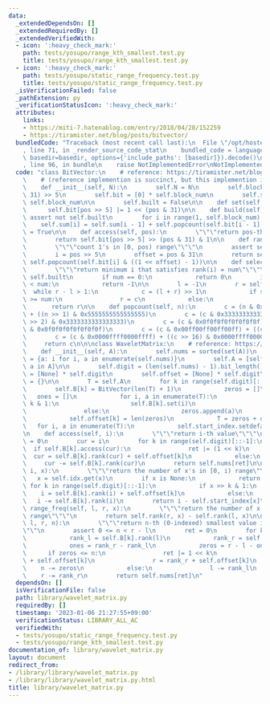 ```yaml
---
data:
  _extendedDependsOn: []
  _extendedRequiredBy: []
  _extendedVerifiedWith:
  - icon: ':heavy_check_mark:'
    path: tests/yosupo/range_kth_smallest.test.py
    title: tests/yosupo/range_kth_smallest.test.py
  - icon: ':heavy_check_mark:'
    path: tests/yosupo/static_range_frequency.test.py
    title: tests/yosupo/static_range_frequency.test.py
  _isVerificationFailed: false
  _pathExtension: py
  _verificationStatusIcon: ':heavy_check_mark:'
  attributes:
    links:
    - https://miti-7.hatenablog.com/entry/2018/04/28/152259
    - https://tiramister.net/blog/posts/bitvector/
  bundledCode: "Traceback (most recent call last):\n  File \"/opt/hostedtoolcache/PyPy/3.7.13/x64/site-packages/onlinejudge_verify/documentation/build.py\"\
    , line 71, in _render_source_code_stat\n    bundled_code = language.bundle(stat.path,\
    \ basedir=basedir, options={'include_paths': [basedir]}).decode()\n  File \"/opt/hostedtoolcache/PyPy/3.7.13/x64/site-packages/onlinejudge_verify/languages/python.py\"\
    , line 96, in bundle\n    raise NotImplementedError\nNotImplementedError\n"
  code: "class BitVector:\n    # reference: https://tiramister.net/blog/posts/bitvector/\n\
    \    # (reference implemention is succinct, but this implemention is not succinct.)\n\
    \    def __init__(self, N):\n        self.N = N\n        self.block_num = (N +\
    \ 31) >> 5\n        self.bit = [0] * self.block_num\n        self.sum = [0] *\
    \ self.block_num\n\n        self.built = False\n\n    def set(self, pos):\n  \
    \      self.bit[pos >> 5] |= 1 << (pos & 31)\n\n    def build(self):\n       \
    \ assert not self.built\n        for i in range(1, self.block_num):\n        \
    \    self.sum[i] = self.sum[i - 1] + self.popcount(self.bit[i - 1])\n        self.built\
    \ = True\n\n    def access(self, pos):\n        \"\"\"return pos-th bit\"\"\"\n\
    \        return self.bit[pos >> 5] >> (pos & 31) & 1\n\n    def rank(self, pos):\n\
    \        \"\"\"count 1's in [0, pos) range\"\"\"\n        assert self.built\n\
    \        i = pos >> 5\n        offset = pos & 31\n        return self.sum[i] +\
    \ self.popcount(self.bit[i] & ((1 << offset) - 1))\n\n    def select(self, num):\n\
    \        \"\"\"return minimum i that satisfies rank(i) = num\"\"\"\n        assert\
    \ self.built\n        if num == 0:\n            return 0\n        if self.rank(self.N)\
    \ < num:\n            return -1\n\n        l = -1\n        r = self.N\n      \
    \  while r - l > 1:\n            c = (l + r) >> 1\n            if self.rank(c)\
    \ >= num:\n                r = c\n            else:\n                l = c\n \
    \       return r\n\n    def popcount(self, n):\n        c = (n & 0x5555555555555555)\
    \ + ((n >> 1) & 0x5555555555555555)\n        c = (c & 0x3333333333333333) + ((c\
    \ >> 2) & 0x3333333333333333)\n        c = (c & 0x0f0f0f0f0f0f0f0f) + ((c >> 4)\
    \ & 0x0f0f0f0f0f0f0f0f)\n        c = (c & 0x00ff00ff00ff00ff) + ((c >> 8) & 0x00ff00ff00ff00ff)\n\
    \        c = (c & 0x0000ffff0000ffff) + ((c >> 16) & 0x0000ffff0000ffff)\n   \
    \     return c\n\n\nclass WaveletMatrix:\n    # reference: https://miti-7.hatenablog.com/entry/2018/04/28/152259\n\
    \    def __init__(self, A):\n        self.nums = sorted(set(A))\n        self.idx\
    \ = {a: i for i, a in enumerate(self.nums)}\n        self.A = [self.idx[a] for\
    \ a in A]\n\n        self.digit = (len(self.nums) - 1).bit_length()\n        self.B\
    \ = [None] * self.digit\n        self.offset = [None] * self.digit\n        self.start_index\
    \ = {}\n\n        T = self.A\n        for k in range(self.digit)[::-1]:\n    \
    \        self.B[k] = BitVector(len(T) + 1)\n            zeros = []\n         \
    \   ones = []\n            for i, a in enumerate(T):\n                if a >>\
    \ k & 1:\n                    self.B[k].set(i)\n                    ones.append(a)\n\
    \                else:\n                    zeros.append(a)\n            self.B[k].build()\n\
    \            self.offset[k] = len(zeros)\n            T = zeros + ones\n     \
    \   for i, a in enumerate(T):\n            self.start_index.setdefault(a, i)\n\
    \n    def access(self, i):\n        \"\"\"return i-th value\"\"\"\n        ret\
    \ = 0\n        cur = i\n        for k in range(self.digit)[::-1]:\n          \
    \  if self.B[k].access(cur):\n                ret |= (1 << k)\n              \
    \  cur = self.B[k].rank(cur) + self.offset[k]\n            else:\n           \
    \     cur -= self.B[k].rank(cur)\n        return self.nums[ret]\n\n    def rank(self,\
    \ i, x):\n        \"\"\"return the number of x's in [0, i) range\"\"\"\n     \
    \   x = self.idx.get(x)\n        if x is None:\n            return 0\n       \
    \ for k in range(self.digit)[::-1]:\n            if x >> k & 1:\n            \
    \    i = self.B[k].rank(i) + self.offset[k]\n            else:\n             \
    \   i -= self.B[k].rank(i)\n        return i - self.start_index[x]\n\n    def\
    \ range_freq(self, l, r, x):\n        \"\"\"return the number of x's in [l, r)\
    \ range\"\"\"\n        return self.rank(r, x) - self.rank(l, x)\n\n    def quantile(self,\
    \ l, r, n):\n        \"\"\"return n-th (0-indexed) smallest value in [l, r) range\"\
    \"\"\n        assert 0 <= n < r - l\n        ret = 0\n        for k in range(self.digit)[::-1]:\n\
    \            rank_l = self.B[k].rank(l)\n            rank_r = self.B[k].rank(r)\n\
    \            ones = rank_r - rank_l\n            zeros = r - l - ones\n      \
    \      if zeros <= n:\n                ret |= 1 << k\n                l = rank_l\
    \ + self.offset[k]\n                r = rank_r + self.offset[k]\n            \
    \    n -= zeros\n            else:\n                l -= rank_l\n            \
    \    r -= rank_r\n        return self.nums[ret]\n"
  dependsOn: []
  isVerificationFile: false
  path: library/wavelet_matrix.py
  requiredBy: []
  timestamp: '2023-01-06 21:27:55+09:00'
  verificationStatus: LIBRARY_ALL_AC
  verifiedWith:
  - tests/yosupo/static_range_frequency.test.py
  - tests/yosupo/range_kth_smallest.test.py
documentation_of: library/wavelet_matrix.py
layout: document
redirect_from:
- /library/library/wavelet_matrix.py
- /library/library/wavelet_matrix.py.html
title: library/wavelet_matrix.py
---
```

